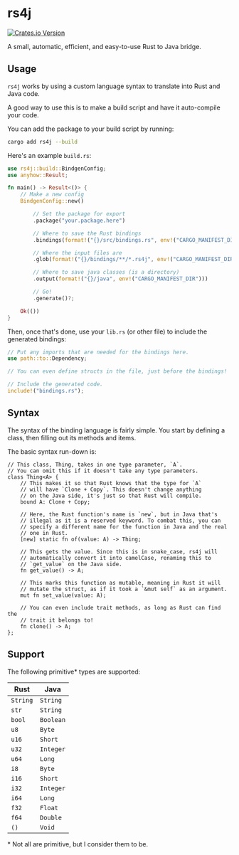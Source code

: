 # rs4j

[![Crates.io Version](https://img.shields.io/crates/v/rs4j?style=for-the-badge)](https://crates.io/crates/rs4j)

A small, automatic, efficient, and easy-to-use Rust to Java bridge.

## Usage

`rs4j` works by using a custom language syntax to translate
into Rust and Java code.

A good way to use this is to make a build script and have it
auto-compile your code.

You can add the package to your build script by running:

```sh
cargo add rs4j --build
```

Here's an example `build.rs`:

```rust
use rs4j::build::BindgenConfig;
use anyhow::Result;

fn main() -> Result<()> {
    // Make a new config
    BindgenConfig::new()

        // Set the package for export
        .package("your.package.here")

        // Where to save the Rust bindings
        .bindings(format!("{}/src/bindings.rs", env!("CARGO_MANIFEST_DIR")))

        // Where the input files are
        .glob(format!("{}/bindings/**/*.rs4j", env!("CARGO_MANIFEST_DIR")))?

        // Where to save java classes (is a directory)
        .output(format!("{}/java", env!("CARGO_MANIFEST_DIR")))

        // Go!
        .generate()?;

    Ok(())
}
```

Then, once that's done, use your `lib.rs` (or other file) to include
the generated bindings:

```rust
// Put any imports that are needed for the bindings here.
use path::to::Dependency;

// You can even define structs in the file, just before the bindings!

// Include the generated code.
include!("bindings.rs");
```

## Syntax

The syntax of the binding language is fairly simple. You start
by defining a class, then filling out its methods and items.

The basic syntax run-down is:

```rs4j
// This class, Thing, takes in one type parameter, `A`.
// You can omit this if it doesn't take any type parameters.
class Thing<A> {
    // This makes it so that Rust knows that the type for `A`
    // will have `Clone + Copy`. This doesn't change anything
    // on the Java side, it's just so that Rust will compile.
    bound A: Clone + Copy;

    // Here, the Rust function's name is `new`, but in Java that's
    // illegal as it is a reserved keyword. To combat this, you can
    // specify a different name for the function in Java and the real
    // one in Rust.
    [new] static fn of(value: A) -> Thing;

    // This gets the value. Since this is in snake_case, rs4j will
    // automatically convert it into camelCase, renaming this to
    // `get_value` on the Java side.
    fn get_value() -> A;

    // This marks this function as mutable, meaning in Rust it will
    // mutate the struct, as if it took a `&mut self` as an argument.
    mut fn set_value(value: A);

    // You can even include trait methods, as long as Rust can find the
    // trait it belongs to!
    fn clone() -> A;
};
```

## Support

The following primitive* types are supported:

| Rust     | Java      |
| -------- | --------- |
| `String` | `String`  |
| `str`    | `String`  |
| `bool`   | `Boolean` |
| `u8`     | `Byte`    |
| `u16`    | `Short`   |
| `u32`    | `Integer` |
| `u64`    | `Long`    |
| `i8`     | `Byte`    |
| `i16`    | `Short`   |
| `i32`    | `Integer` |
| `i64`    | `Long`    |
| `f32`    | `Float`   |
| `f64`    | `Double`  |
| `()`     | `Void`    |

\* Not all are primitive, but I consider them to be.
